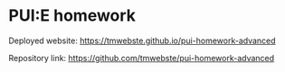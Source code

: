 # PUI:E homework

Deployed website: https://tmwebste.github.io/pui-homework-advanced

Repository link: https://github.com/tmwebste/pui-homework-advanced
